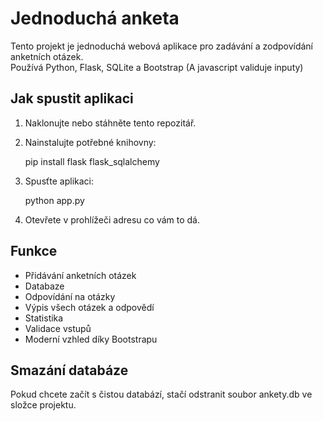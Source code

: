 # Jednoduchá anketa

Tento projekt je jednoduchá webová aplikace pro zadávání a zodpovídání anketních otázek.  
Používá Python, Flask, SQLite a Bootstrap (A javascript validuje inputy)

## Jak spustit aplikaci

1. Naklonujte nebo stáhněte tento repozitář.
2. Nainstalujte potřebné knihovny:
 
   pip install flask flask_sqlalchemy

3. Spusťte aplikaci:

   python app.py

4. Otevřete v prohlížeči adresu co vám to dá.

## Funkce

- Přidávání anketních otázek
- Databaze
- Odpovídání na otázky
- Výpis všech otázek a odpovědí
- Statistika
- Validace vstupů 
- Moderní vzhled díky Bootstrapu

## Smazání databáze

Pokud chcete začít s čistou databází, stačí odstranit soubor ankety.db ve složce projektu. 